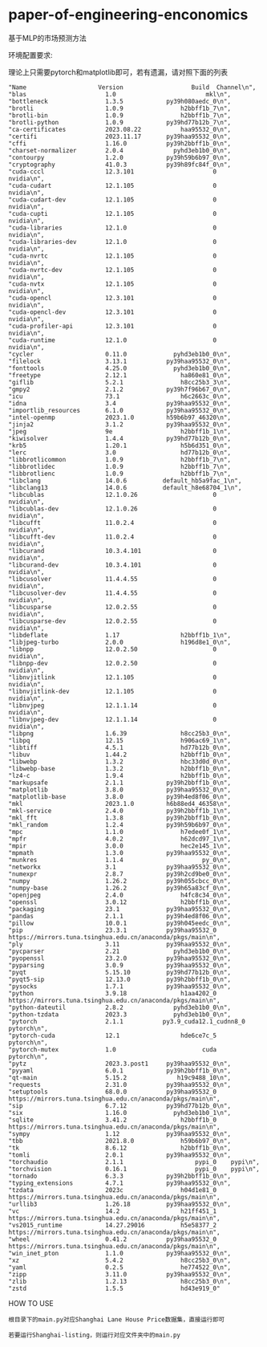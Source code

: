 #     paper-of-engineering-enconomics
基于MLP的市场预测方法

环境配置要求:

理论上只需要pytorch和matplotlib即可，若有遗漏，请对照下面的列表

    "Name                    Version                   Build  Channel\n",
    "blas                      1.0                         mkl\n",
    "bottleneck                1.3.5            py39h080aedc_0\n",
    "brotli                    1.0.9                h2bbff1b_7\n",
    "brotli-bin                1.0.9                h2bbff1b_7\n",
    "brotli-python             1.0.9            py39hd77b12b_7\n",
    "ca-certificates           2023.08.22           haa95532_0\n",
    "certifi                   2023.11.17       py39haa95532_0\n",
    "cffi                      1.16.0           py39h2bbff1b_0\n",
    "charset-normalizer        2.0.4              pyhd3eb1b0_0\n",
    "contourpy                 1.2.0            py39h59b6b97_0\n",
    "cryptography              41.0.3           py39h89fc84f_0\n",
    "cuda-cccl                 12.3.101                      0    nvidia\n",
    "cuda-cudart               12.1.105                      0    nvidia\n",
    "cuda-cudart-dev           12.1.105                      0    nvidia\n",
    "cuda-cupti                12.1.105                      0    nvidia\n",
    "cuda-libraries            12.1.0                        0    nvidia\n",
    "cuda-libraries-dev        12.1.0                        0    nvidia\n",
    "cuda-nvrtc                12.1.105                      0    nvidia\n",
    "cuda-nvrtc-dev            12.1.105                      0    nvidia\n",
    "cuda-nvtx                 12.1.105                      0    nvidia\n",
    "cuda-opencl               12.3.101                      0    nvidia\n",
    "cuda-opencl-dev           12.3.101                      0    nvidia\n",
    "cuda-profiler-api         12.3.101                      0    nvidia\n",
    "cuda-runtime              12.1.0                        0    nvidia\n",
    "cycler                    0.11.0             pyhd3eb1b0_0\n",
    "filelock                  3.13.1           py39haa95532_0\n",
    "fonttools                 4.25.0             pyhd3eb1b0_0\n",
    "freetype                  2.12.1               ha860e81_0\n",
    "giflib                    5.2.1                h8cc25b3_3\n",
    "gmpy2                     2.1.2            py39h7f96b67_0\n",
    "icu                       73.1                 h6c2663c_0\n",
    "idna                      3.4              py39haa95532_0\n",
    "importlib_resources       6.1.0            py39haa95532_0\n",
    "intel-openmp              2023.1.0         h59b6b97_46320\n",
    "jinja2                    3.1.2            py39haa95532_0\n",
    "jpeg                      9e                   h2bbff1b_1\n",
    "kiwisolver                1.4.4            py39hd77b12b_0\n",
    "krb5                      1.20.1               h5b6d351_0\n",
    "lerc                      3.0                  hd77b12b_0\n",
    "libbrotlicommon           1.0.9                h2bbff1b_7\n",
    "libbrotlidec              1.0.9                h2bbff1b_7\n",
    "libbrotlienc              1.0.9                h2bbff1b_7\n",
    "libclang                  14.0.6          default_hb5a9fac_1\n",
    "libclang13                14.0.6          default_h8e68704_1\n",
    "libcublas                 12.1.0.26                     0    nvidia\n",
    "libcublas-dev             12.1.0.26                     0    nvidia\n",
    "libcufft                  11.0.2.4                      0    nvidia\n",
    "libcufft-dev              11.0.2.4                      0    nvidia\n",
    "libcurand                 10.3.4.101                    0    nvidia\n",
    "libcurand-dev             10.3.4.101                    0    nvidia\n",
    "libcusolver               11.4.4.55                     0    nvidia\n",
    "libcusolver-dev           11.4.4.55                     0    nvidia\n",
    "libcusparse               12.0.2.55                     0    nvidia\n",
    "libcusparse-dev           12.0.2.55                     0    nvidia\n",
    "libdeflate                1.17                 h2bbff1b_1\n",
    "libjpeg-turbo             2.0.0                h196d8e1_0\n",
    "libnpp                    12.0.2.50                     0    nvidia\n",
    "libnpp-dev                12.0.2.50                     0    nvidia\n",
    "libnvjitlink              12.1.105                      0    nvidia\n",
    "libnvjitlink-dev          12.1.105                      0    nvidia\n",
    "libnvjpeg                 12.1.1.14                     0    nvidia\n",
    "libnvjpeg-dev             12.1.1.14                     0    nvidia\n",
    "libpng                    1.6.39               h8cc25b3_0\n",
    "libpq                     12.15                h906ac69_1\n",
    "libtiff                   4.5.1                hd77b12b_0\n",
    "libuv                     1.44.2               h2bbff1b_0\n",
    "libwebp                   1.3.2                hbc33d0d_0\n",
    "libwebp-base              1.3.2                h2bbff1b_0\n",
    "lz4-c                     1.9.4                h2bbff1b_0\n",
    "markupsafe                2.1.1            py39h2bbff1b_0\n",
    "matplotlib                3.8.0            py39haa95532_0\n",
    "matplotlib-base           3.8.0            py39h4ed8f06_0\n",
    "mkl                       2023.1.0         h6b88ed4_46358\n",
    "mkl-service               2.4.0            py39h2bbff1b_1\n",
    "mkl_fft                   1.3.8            py39h2bbff1b_0\n",
    "mkl_random                1.2.4            py39h59b6b97_0\n",
    "mpc                       1.1.0                h7edee0f_1\n",
    "mpfr                      4.0.2                h62dcd97_1\n",
    "mpir                      3.0.0                hec2e145_1\n",
    "mpmath                    1.3.0            py39haa95532_0\n",
    "munkres                   1.1.4                      py_0\n",
    "networkx                  3.1              py39haa95532_0\n",
    "numexpr                   2.8.7            py39h2cd9be0_0\n",
    "numpy                     1.26.2           py39h055cbcc_0\n",
    "numpy-base                1.26.2           py39h65a83cf_0\n",
    "openjpeg                  2.4.0                h4fc8c34_0\n",
    "openssl                   3.0.12               h2bbff1b_0\n",
    "packaging                 23.1             py39haa95532_0\n",
    "pandas                    2.1.1            py39h4ed8f06_0\n",
    "pillow                    10.0.1           py39h045eedc_0\n",
    "pip                       23.3.1           py39haa95532_0    https://mirrors.tuna.tsinghua.edu.cn/anaconda/pkgs/main\n",
    "ply                       3.11             py39haa95532_0\n",
    "pycparser                 2.21               pyhd3eb1b0_0\n",
    "pyopenssl                 23.2.0           py39haa95532_0\n",
    "pyparsing                 3.0.9            py39haa95532_0\n",
    "pyqt                      5.15.10          py39hd77b12b_0\n",
    "pyqt5-sip                 12.13.0          py39h2bbff1b_0\n",
    "pysocks                   1.7.1            py39haa95532_0\n",
    "python                    3.9.18               h1aa4202_0    https://mirrors.tuna.tsinghua.edu.cn/anaconda/pkgs/main\n",
    "python-dateutil           2.8.2              pyhd3eb1b0_0\n",
    "python-tzdata             2023.3             pyhd3eb1b0_0\n",
    "pytorch                   2.1.1           py3.9_cuda12.1_cudnn8_0    pytorch\n",
    "pytorch-cuda              12.1                 hde6ce7c_5    pytorch\n",
    "pytorch-mutex             1.0                        cuda    pytorch\n",
    "pytz                      2023.3.post1     py39haa95532_0\n",
    "pyyaml                    6.0.1            py39h2bbff1b_0\n",
    "qt-main                   5.15.2              h19c9488_10\n",
    "requests                  2.31.0           py39haa95532_0\n",
    "setuptools                68.0.0           py39haa95532_0    https://mirrors.tuna.tsinghua.edu.cn/anaconda/pkgs/main\n",
    "sip                       6.7.12           py39hd77b12b_0\n",
    "six                       1.16.0             pyhd3eb1b0_1\n",
    "sqlite                    3.41.2               h2bbff1b_0    https://mirrors.tuna.tsinghua.edu.cn/anaconda/pkgs/main\n",
    "sympy                     1.12             py39haa95532_0\n",
    "tbb                       2021.8.0             h59b6b97_0\n",
    "tk                        8.6.12               h2bbff1b_0\n",
    "tomli                     2.0.1            py39haa95532_0\n",
    "torchaudio                2.1.1                    pypi_0    pypi\n",
    "torchvision               0.16.1                   pypi_0    pypi\n",
    "tornado                   6.3.3            py39h2bbff1b_0\n",
    "typing_extensions         4.7.1            py39haa95532_0\n",
    "tzdata                    2023c                h04d1e81_0    https://mirrors.tuna.tsinghua.edu.cn/anaconda/pkgs/main\n",
    "urllib3                   1.26.18          py39haa95532_0\n",
    "vc                        14.2                 h21ff451_1    https://mirrors.tuna.tsinghua.edu.cn/anaconda/pkgs/main\n",
    "vs2015_runtime            14.27.29016          h5e58377_2    https://mirrors.tuna.tsinghua.edu.cn/anaconda/pkgs/main\n",
    "wheel                     0.41.2           py39haa95532_0    https://mirrors.tuna.tsinghua.edu.cn/anaconda/pkgs/main\n",
    "win_inet_pton             1.1.0            py39haa95532_0\n",
    "xz                        5.4.2                h8cc25b3_0\n",
    "yaml                      0.2.5                he774522_0\n",
    "zipp                      3.11.0           py39haa95532_0\n",
    "zlib                      1.2.13               h8cc25b3_0\n",
    "zstd                      1.5.5                hd43e919_0"

  HOW TO USE

    根目录下的main.py对应Shanghai Lane House Price数据集，直接运行即可
    
    若要运行Shanghai-listing，则运行对应文件夹中的main.py


